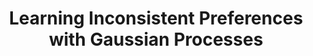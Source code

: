 ---
layout: default
title: "Learning Inconsistent Preferences with Gaussian Processes"
authors: <ins>Siu Lun Chau</ins>, Javier González, Dino Sejdinovic
venue: International Conference on Artificial Intelligence and Statistics (AISTATS)
year: 2022
pdf: https://proceedings.mlr.press/v151/lun-chau22a/lun-chau22a.pdf
code:
doi:
---